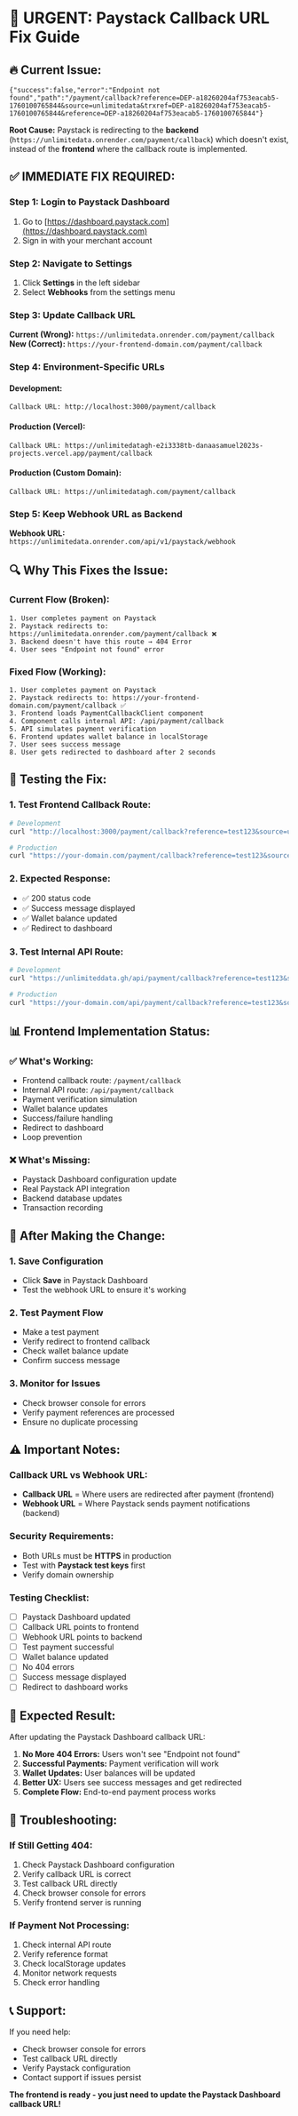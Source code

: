 # 🚨 URGENT: Paystack Callback URL Fix Guide

## 🔥 **Current Issue:**
```
{"success":false,"error":"Endpoint not found","path":"/payment/callback?reference=DEP-a18260204af753eacab5-1760100765844&source=unlimitedata&trxref=DEP-a18260204af753eacab5-1760100765844&reference=DEP-a18260204af753eacab5-1760100765844"}
```

**Root Cause:** Paystack is redirecting to the **backend** (`https://unlimitedata.onrender.com/payment/callback`) which doesn't exist, instead of the **frontend** where the callback route is implemented.

## ✅ **IMMEDIATE FIX REQUIRED:**

### **Step 1: Login to Paystack Dashboard**
1. Go to [https://dashboard.paystack.com](https://dashboard.paystack.com)
2. Sign in with your merchant account

### **Step 2: Navigate to Settings**
1. Click **Settings** in the left sidebar
2. Select **Webhooks** from the settings menu

### **Step 3: Update Callback URL**
**Current (Wrong):** `https://unlimitedata.onrender.com/payment/callback`
**New (Correct):** `https://your-frontend-domain.com/payment/callback`

### **Step 4: Environment-Specific URLs**

#### **Development:**
```
Callback URL: http://localhost:3000/payment/callback
```

#### **Production (Vercel):**
```
Callback URL: https://unlimitedatagh-e2i3338tb-danaasamuel2023s-projects.vercel.app/payment/callback
```

#### **Production (Custom Domain):**
```
Callback URL: https://unlimitedatagh.com/payment/callback
```

### **Step 5: Keep Webhook URL as Backend**
**Webhook URL:** `https://unlimitedata.onrender.com/api/v1/paystack/webhook`

## 🔍 **Why This Fixes the Issue:**

### **Current Flow (Broken):**
```
1. User completes payment on Paystack
2. Paystack redirects to: https://unlimitedata.onrender.com/payment/callback ❌
3. Backend doesn't have this route → 404 Error
4. User sees "Endpoint not found" error
```

### **Fixed Flow (Working):**
```
1. User completes payment on Paystack
2. Paystack redirects to: https://your-frontend-domain.com/payment/callback ✅
3. Frontend loads PaymentCallbackClient component
4. Component calls internal API: /api/payment/callback
5. API simulates payment verification
6. Frontend updates wallet balance in localStorage
7. User sees success message
8. User gets redirected to dashboard after 2 seconds
```

## 🧪 **Testing the Fix:**

### **1. Test Frontend Callback Route:**
```bash
# Development
curl "http://localhost:3000/payment/callback?reference=test123&source=unlimitedata"

# Production
curl "https://your-domain.com/payment/callback?reference=test123&source=unlimitedata"
```

### **2. Expected Response:**
- ✅ 200 status code
- ✅ Success message displayed
- ✅ Wallet balance updated
- ✅ Redirect to dashboard

### **3. Test Internal API Route:**
```bash
# Development
curl "https://unlimiteddata.gh/api/payment/callback?reference=test123&source=unlimitedata"

# Production
curl "https://your-domain.com/api/payment/callback?reference=test123&source=unlimitedata"
```

## 📊 **Frontend Implementation Status:**

### **✅ What's Working:**
- Frontend callback route: `/payment/callback`
- Internal API route: `/api/payment/callback`
- Payment verification simulation
- Wallet balance updates
- Success/failure handling
- Redirect to dashboard
- Loop prevention

### **❌ What's Missing:**
- Paystack Dashboard configuration update
- Real Paystack API integration
- Backend database updates
- Transaction recording

## 🚀 **After Making the Change:**

### **1. Save Configuration**
- Click **Save** in Paystack Dashboard
- Test the webhook URL to ensure it's working

### **2. Test Payment Flow**
- Make a test payment
- Verify redirect to frontend callback
- Check wallet balance update
- Confirm success message

### **3. Monitor for Issues**
- Check browser console for errors
- Verify payment references are processed
- Ensure no duplicate processing

## ⚠️ **Important Notes:**

### **Callback URL vs Webhook URL:**
- **Callback URL** = Where users are redirected after payment (frontend)
- **Webhook URL** = Where Paystack sends payment notifications (backend)

### **Security Requirements:**
- Both URLs must be **HTTPS** in production
- Test with **Paystack test keys** first
- Verify domain ownership

### **Testing Checklist:**
- [ ] Paystack Dashboard updated
- [ ] Callback URL points to frontend
- [ ] Webhook URL points to backend
- [ ] Test payment successful
- [ ] Wallet balance updated
- [ ] No 404 errors
- [ ] Success message displayed
- [ ] Redirect to dashboard works

## 🎯 **Expected Result:**

After updating the Paystack Dashboard callback URL:

1. **No More 404 Errors:** Users won't see "Endpoint not found"
2. **Successful Payments:** Payment verification will work
3. **Wallet Updates:** User balances will be updated
4. **Better UX:** Users see success messages and get redirected
5. **Complete Flow:** End-to-end payment process works

## 🔧 **Troubleshooting:**

### **If Still Getting 404:**
1. Check Paystack Dashboard configuration
2. Verify callback URL is correct
3. Test callback URL directly
4. Check browser console for errors
5. Verify frontend server is running

### **If Payment Not Processing:**
1. Check internal API route
2. Verify reference format
3. Check localStorage updates
4. Monitor network requests
5. Check error handling

## 📞 **Support:**

If you need help:
- Check browser console for errors
- Test callback URL directly
- Verify Paystack configuration
- Contact support if issues persist

**The frontend is ready - you just need to update the Paystack Dashboard callback URL!**
